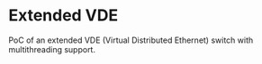# Extended VDE

PoC of an extended VDE (Virtual Distributed Ethernet) switch with multithreading support.